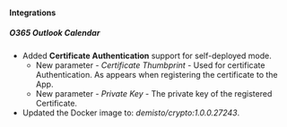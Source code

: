 #### Integrations
##### O365 Outlook Calendar
- Added **Certificate Authentication** support for self-deployed mode.
  - New parameter - *Certificate Thumbprint* - Used for certificate Authentication. As appears when registering the certificate to the App.
  - New parameter - *Private Key* - The private key of the registered Certificate.
- Updated the Docker image to: *demisto/crypto:1.0.0.27243*.

